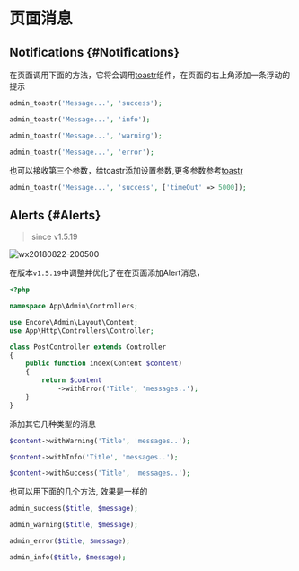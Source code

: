 # 页面消息

## Notifications {#Notifications}

在页面调用下面的方法，它将会调用[toastr](https://github.com/CodeSeven/toastr)组件，在页面的右上角添加一条浮动的提示

```php
admin_toastr('Message...', 'success');

admin_toastr('Message...', 'info');

admin_toastr('Message...', 'warning');

admin_toastr('Message...', 'error');
```

也可以接收第三个参数，给toastr添加设置参数,更多参数参考[toastr](https://github.com/CodeSeven/toastr)

```php
admin_toastr('Message...', 'success', ['timeOut' => 5000]);
```

## Alerts {#Alerts}

> since v1.5.19

![wx20180822-200500](https://user-images.githubusercontent.com/1479100/44462262-a9b60500-a646-11e8-84d1-ee22b35106bd.png)

在版本`v1.5.19`中调整并优化了在在页面添加Alert消息，

```php
<?php

namespace App\Admin\Controllers;

use Encore\Admin\Layout\Content;
use App\Http\Controllers\Controller;

class PostController extends Controller
{
    public function index(Content $content)
    {
        return $content
            ->withError('Title', 'messages..');
    }
}
```

添加其它几种类型的消息

```php
$content->withWarning('Title', 'messages..');

$content->withInfo('Title', 'messages..');

$content->withSuccess('Title', 'messages..');
```

也可以用下面的几个方法, 效果是一样的

```php
admin_success($title, $message);

admin_warning($title, $message);

admin_error($title, $message);

admin_info($title, $message);
```